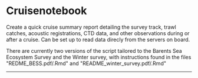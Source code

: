 # Cruisenotebook
Create a quick cruise summary report detailing the survey track, trawl catches, acoustic registrations, CTD data, and other observations during or after a cruise. Can be set up to read data direcly from the servers on board.

There are currently two versions of the script tailored to the Barents Sea Ecosystem Survey and the Winter survey, with instructions found in the files "REDME_BESS.pdf/.Rmd" and "README_winter_survey.pdf/.Rmd"

---